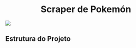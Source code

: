 <h1 align="center">Scraper de Pokemón</h1>

<img style = "align:center" src = 'https://encrypted-tbn0.gstatic.com/images?q=tbn:ANd9GcRNzHYiKkYOEdwlVSqLqp2gqdD8SNsMzw3Ybg&usqp=CAU'>

<h2>Estrutura do Projeto<h2>
